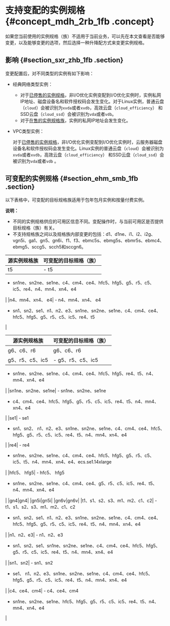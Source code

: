 # 支持变配的实例规格 {#concept_mdh_2rb_1fb .concept}

如果您当前使用的实例规格（族）不适用于当前业务，可以先在本文查看是否能够变更，以及能够变更的选项，然后选择一种升降配方式来变更实例规格。

## 影响 {#section_sxr_zhb_1fb .section}

变更配置后，对不同类型的实例有如下影响：

-   经典网络类型实例：
    -   对于[已停售的实例规格](intl.zh-CN/实例/选择实例规格/已停售的实例规格.md#)，非I/O优化实例变配到I/O优化实例时，实例私网IP地址、磁盘设备名和软件授权码会发生变化。对于Linux实例，普通云盘（`cloud`）会被识别为`xvda`或者`xvdb`，高效云盘（`cloud_efficiency`） 和SSD云盘（`cloud_ssd`）会被识别为`vda`或者`vdb`。
    -   对于[在售的实例规格族](../../../../intl.zh-CN/实例/实例规格族.md#)，实例的私网IP地址会发生变化。
-   VPC类型实例：

    对于[已停售的实例规格](intl.zh-CN/实例/选择实例规格/已停售的实例规格.md#)，非I/O优化实例变配到I/O优化实例时，云服务器磁盘设备名和软件授权码会发生变化。Linux实例的普通云盘（`cloud`）会被识别为`xvda`或者`xvdb`，高效云盘（`cloud_efficiency`） 和SSD云盘（`cloud_ssd`）会被识别为`vda`或者`vdb` 。


## 可变配的实例规格 {#section_ehm_smb_1fb .section}

以下表格中，可变配的目标规格族适用于包年包月实例和按量付费实例。

**说明：** 

-   不同的实例规格供应的可用区信息不同。变配操作时，与当前可用区是否提供目标规格（族）有关。
-   不支持规格族之间以及规格族内部变更的包括：d1、d1ne、i1、i2、i2g、vgn5i、ga1、gn5、gn6i、f1、f3、ebmc5s、ebmg5s、ebmr5s、ebmc4、ebmg5、sccg5、scch5和sccgn6。

|源实例规格族|可变配的目标规格（族）|
|------|-----------|
|t5| -   t5
-   sn1ne、sn2ne、se1ne、c4、cm4、ce4、hfc5、hfg5、g5、r5、c5、ic5、re4、n4、mn4、xn4、e4

 |
|n4、mn4、xn4、 e4| -   n4、mn4、xn4、 e4
-   sn1、sn2、se1、n1、n2、e3、sn1ne、sn2ne、se1ne、c4、cm4、ce4、hfc5、hfg5、g5、r5、c5、ic5、re4、t5

 |

|源实例规格族|可变配的目标规格（族）|
|------|-----------|
|g6、c6、r6|g6、c6、r6|
|g5、r5、c5、ic5| -   g5、r5、c5、ic5
-   sn1ne、sn2ne、se1ne、c4、cm4、ce4、hfc5、hfg5、re4、t5、n4、mn4、xn4、e4

 |
|sn1ne、sn2ne、se1ne| -   sn1ne、sn2ne、se1ne
-   c4、cm4、ce4、hfc5、hfg5、g5、r5、c5、ic5、re4、t5、n4、mn4、xn4、e4

 |
|se1| -   se1
-   sn1、sn2、 n1、n2、e3、sn1ne、sn2ne、se1ne、c4、cm4、ce4、hfc5、hfg5、g5、r5、c5、ic5、re4、t5、n4、mn4、xn4、e4

 |
|re4| -   re4
-   sn1ne、sn2ne、se1ne、c4、cm4、ce4、hfc5、hfg5、g5、r5、c5、ic5、t5、n4、mn4、xn4、e4、ecs.se1.14xlarge

 |
|hfc5、 hfg5| -   hfc5、 hfg5
-   sn1ne、sn2ne、se1ne、c4、cm4、ce4、g5、r5、c5、ic5、re4、t5、n4、mn4、xn4、e4

 |
|gn4|gn4|
|gn5i|gn5i|
|gn6v|gn6v|
|t1、s1、s2、s3、m1、m2、c1、c2| -   t1、s1、s2、s3、m1、m2、c1、c2
-   sn1、sn2、se1、n1、n2、e3、sn1ne、sn2ne、se1ne、c4、cm4、ce4、hfc5、hfg5、g5、r5、c5、ic5、re4、t5、n4、mn4、xn4、e4

 |
|n1、n2、e3| -   n1、n2、e3
-   sn1、sn2、se1、sn1ne、sn2ne、se1ne、c4、cm4、ce4、hfc5、hfg5、g5、r5、c5、ic5、re4、t5、n4、mn4、xn4、e4

 |
|sn1、sn2| -   sn1、sn2
-   se1、 n1、n2、e3、sn1ne、sn2ne、se1ne、c4、cm4、ce4、hfc5、hfg5、g5、r5、c5、ic5、re4、t5、n4、mn4、xn4、e4

 |
|c4、ce4、cm4| -   c4、ce4、cm4
-   sn1ne、sn2ne、se1ne、hfc5、hfg5、g5、r5、c5、ic5、re4、t5、n4、mn4、xn4、e4

 |

